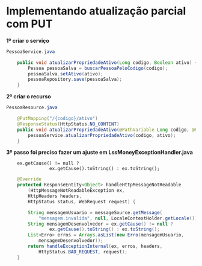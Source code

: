 # Implementando atualização parcial com PUT

**1º criar o serviço**

```java
PessoaService.java

	public void atualizarPropriedadeAtivo(Long codigo, Boolean ativo) {
		Pessoa pessoaSalva = buscarPessoaPeloCodigo(codigo);	
		pessoaSalva.setAtivo(ativo);
		pessoaRepository.save(pessoaSalva);		
	}
```

**2º criar o recurso**

```java
PessoaResource.java

	@PutMapping("/{codigo}/ativo")
	@ResponseStatus(HttpStatus.NO_CONTENT)
	public void atualizarPropriedadeAtivo(@PathVariable Long codigo, @RequestBody Boolean ativo) {
		pessoaService.atualizarPropriedadeAtivo(codigo, ativo);
	}
```

**3º passo foi preciso fazer um ajuste em LssMoneyExceptionHandler.java**

```
	ex.getCause() != null ?
				ex.getCause().toString() : ex.toString();
```				

```java
	@Override
	protected ResponseEntity<Object> handleHttpMessageNotReadable
		(HttpMessageNotReadableException ex,
		HttpHeaders headers, 
		HttpStatus status, WebRequest request) {

		String mensagemUsuario = messageSource.getMessage(
			"mensagem.invalida", null, LocaleContextHolder.getLocale());
		String mensagemDesenvolvedor = ex.getCause() != null ?
				ex.getCause().toString() : ex.toString();
		List<Erro> erros = Arrays.asList(new Erro(mensagemUsuario, 
			mensagemDesenvolvedor));
		return handleExceptionInternal(ex, erros, headers, 
			HttpStatus.BAD_REQUEST, request);
	}
```


